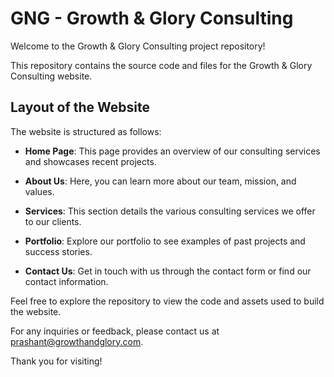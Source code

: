 # GNG - Growth & Glory Consulting

Welcome to the Growth & Glory Consulting project repository!

This repository contains the source code and files for the Growth & Glory Consulting website.

## Layout of the Website

The website is structured as follows:

- **Home Page**: This page provides an overview of our consulting services and showcases recent projects.
  
- **About Us**: Here, you can learn more about our team, mission, and values.
  
- **Services**: This section details the various consulting services we offer to our clients.
  
- **Portfolio**: Explore our portfolio to see examples of past projects and success stories.
  
- **Contact Us**: Get in touch with us through the contact form or find our contact information.

Feel free to explore the repository to view the code and assets used to build the website.

For any inquiries or feedback, please contact us at [prashant@growthandglory.com](mailto:prashant@growthandglory.com).

Thank you for visiting!

